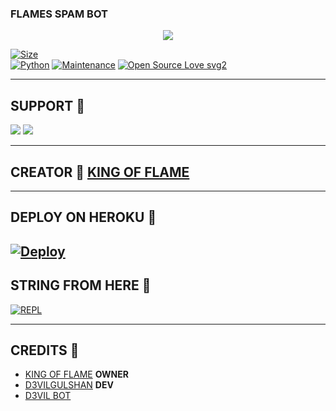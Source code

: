### FLAMES SPAM BOT

<p align="center">
  <img src="https://telegra.ph/file/459c9bac605fa9de1207d.jpg">
</p>


[![Size](https://img.shields.io/github/repo-size/Yashraj5233/FLAMES-SPAM-BOT?style=flat-square&color=orange)](https://github.com/Yashraj5233/FLAMES-SPAM-BOT/)   
[![Python](https://img.shields.io/badge/Python-v3.9-blue)](https://www.python.org/)
[![Maintenance](https://img.shields.io/badge/Maintained%3F-yes-green.svg)](https://github.com/Yashraj5233/FLAMES-SPAM-BOT/graphs/commit-activity)
[![Open Source Love svg2](https://badges.frapsoft.com/os/v2/open-source.svg?v=103)](https://github.com/Yashraj5233/FLAMES-SPAM-BOT)   

-------------------------------------------------

## SUPPORT 📍
                          
<a href="https://t.me/D3VIL_BOT_SUPPORT"><img src="https://img.shields.io/badge/Join-SUPPORT%20GROUP-red.svg?logo=Telegram"></a>
<a href="https://t.me/D3VIL_BOT_OFFICIAL"><img src="https://img.shields.io/badge/Join-SUPPORT%20CHANNEL-red.svg?logo=Telegram"></a>

-------------------------------------------------

## CREATOR 📍 [**KING OF FLAME**](https://t.me/THEKINGOFFLAME786)
                   
-------------------------------------------------

## DEPLOY ON HEROKU 📍
[![Deploy](https://www.herokucdn.com/deploy/button.svg)](https://heroku.com/deploy?template=https://github.com/Yashraj5233/FLAMES-SPAM-BOT)
------------------------------------------------


## STRING FROM HERE 📍

[![REPL](https://repl.it/badge/github/Yashraj5233/FLAMES-SPAM-BOT)](https://replit.com/@D3VILGULSHAN1/D3VIL-SPAM-BOT#main.py)
    
-------------------------------------------------

## CREDITS 📍

- [KING OF FLAME](https://t.me/D3𝖵𝖨𝖫𝖦𝖴𝖫𝖲𝖧𝖠𝖭)  __OWNER__
- [D3VILGULSHAN](https://t.me/D3VILGULSHAN) __DEV__
- [D3VIL BOT](https://github.com/D3VILGULSHAN/D3VIL_SPPAM-BOT)
